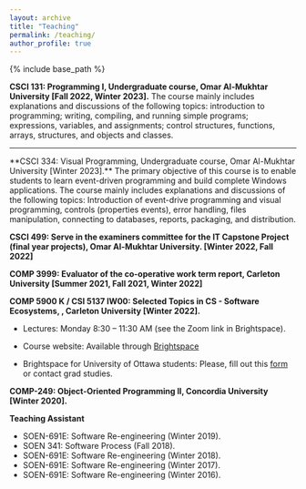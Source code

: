 ```yaml
---
layout: archive
title: "Teaching"
permalink: /teaching/
author_profile: true
---
```


{% include base_path %}


**CSCI 131: Programming I, Undergraduate course, Omar Al-Mukhtar University [Fall 2022, Winter 2023].**
The course mainly includes explanations and discussions of the following topics: introduction to programming;
writing, compiling, and running simple programs; expressions, variables, and assignments; control structures,
functions, arrays, structures, and objects and classes.
<hr>
**CSCI 334: Visual Programming, Undergraduate course, Omar Al-Mukhtar University [Winter 2023].**
The primary objective of this course is to enable students to learn event-driven programming and build complete
Windows applications. The course mainly includes explanations and discussions of the following topics:
Introduction of event-drive programming and visual programming, controls (properties events), error handling, files
manipulation, connecting to databases, reports, packaging, and distribution.


**CSCI 499: Serve in the examiners committee for the IT Capstone Project (final year projects), Omar Al-Mukhtar University. [Winter 2022, Fall 2022]**

**COMP 3999: Evaluator of the co-operative work term report, Carleton University [Summer 2021, Fall 2021, Winter 2022]**

**COMP 5900 K / CSI 5137 IW00: Selected Topics in CS - Software Ecosystems, , Carleton University [Winter 2022].**
* Lectures: Monday 8:30 – 11:30 AM (see the Zoom link in Brightspace).
* Course website: Available through 
<a href="https://carleton.ca/brightspace/instructors/accessing-brightspace/">Brightspace</a>

* Brightspace for University of Ottawa students: Please, fill out this [form](https://gradstudents.carleton.ca/faculty-of-graduate-and-postdoctoral-affairs-access-to-brightspace/) or contact grad studies.


**COMP-249: Object-Oriented Programming II, Concordia University [Winter 2020].**


**Teaching Assistant**
* SOEN-691E: Software Re-engineering (Winter 2019).
* SOEN 341: Software Process (Fall 2018).
* SOEN-691E: Software Re-engineering (Winter 2018).
* SOEN-691E: Software Re-engineering (Winter 2017).
* SOEN-691E: Software Re-engineering (Winter 2016).